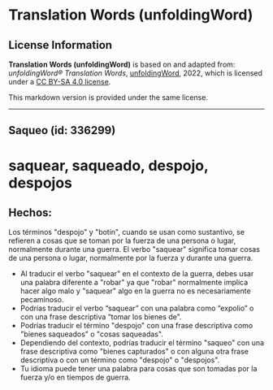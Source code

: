 # Translation Words (unfoldingWord)

## License Information

**Translation Words (unfoldingWord)** is based on and adapted from: _unfoldingWord® Translation Words_, [unfoldingWord](https://unfoldingword.org/utw), 2022, which is licensed under a [CC BY-SA 4.0 license](https://creativecommons.org/licenses/by-sa/4.0/legalcode.en).

This markdown version is provided under the same license.



--------------------------------

## Saqueo (id: 336299)

saquear, saqueado, despojo, despojos
====================================

Hechos:
-------

Los términos "despojo" y "botín", cuando se usan como sustantivo, se refieren a cosas que se toman por la fuerza de una persona o lugar, normalmente durante una guerra. El verbo "saquear" significa tomar cosas de una persona o lugar, normalmente por la fuerza y durante una guerra.

* Al traducir el verbo "saquear" en el contexto de la guerra, debes usar una palabra diferente a "robar" ya que "robar" normalmente implica hacer algo malo y "saquear" algo en la guerra no es necesariamente pecaminoso.
* Podrías traducir el verbo “saquear” con una palabra como “expolio” o con una frase descriptiva “tomar los bienes de”.
* Podrías traducir el término "despojo" con una frase descriptiva como "bienes saqueados" o "cosas saqueadas".
* Dependiendo del contexto, podrías traducir el término "saqueo" con una frase descriptiva como "bienes capturados" o con alguna otra frase descriptiva o con un término como "despojo" o "despojos".
* Tu idioma puede tener una palabra para cosas que son tomadas por la fuerza y/o en tiempos de guerra.


